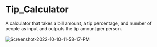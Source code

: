 # Tip_Calculator
A calculator that takes a bill amount, a tip percentage, and number of people as input and outputs the tip amount per person.<br>
<br>
<img align="center" src='https://i.postimg.cc/jSfp4PHc/Screenshot-2022-10-10-11-58-17-PM.png' border='0' alt='Screenshot-2022-10-10-11-58-17-PM'/>
